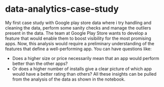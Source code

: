 # data-analytics-case-study
My first case study with Google play store data where i try handling and cleaning the data, perform some sanity checks and manage the outliers present in the data. 
The team at Google Play Store wants to develop a feature that would enable them to boost visibility for the most promising apps. 
Now, this analysis would require a preliminary understanding of the features that define a well-performing app. You can have questions like:
* Does a higher size or price necessarily mean that an app would perform better than the other apps?
* Or does a higher number of installs give a clear picture of which app would have a better rating than others?
All these insights can be pulled from the analysis of the data as shown in the notebook.
